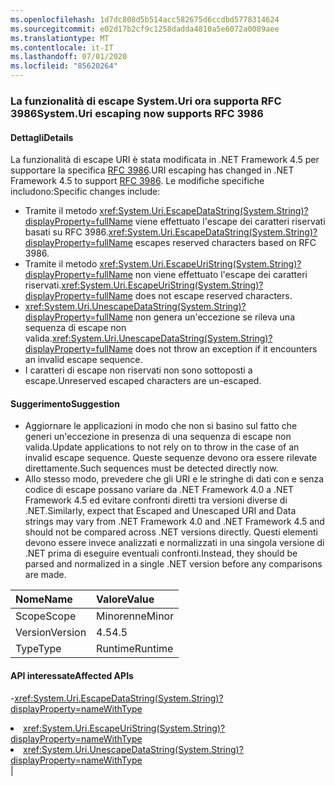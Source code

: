 ```yaml
---
ms.openlocfilehash: 1d7dc808d5b514acc582675d6ccdbd5778314624
ms.sourcegitcommit: e02d17b2cf9c1258dadda4810a5e6072a0089aee
ms.translationtype: MT
ms.contentlocale: it-IT
ms.lasthandoff: 07/01/2020
ms.locfileid: "85620264"
---
```

### <a name="systemuri-escaping-now-supports-rfc-3986"></a><span data-ttu-id="462a4-101">La funzionalità di escape System.Uri ora supporta RFC 3986</span><span class="sxs-lookup"><span data-stu-id="462a4-101">System.Uri escaping now supports RFC 3986</span></span>

#### <a name="details"></a><span data-ttu-id="462a4-102">Dettagli</span><span class="sxs-lookup"><span data-stu-id="462a4-102">Details</span></span>

<span data-ttu-id="462a4-103">La funzionalità di escape URI è stata modificata in .NET Framework 4.5 per supportare la specifica [RFC 3986](https://tools.ietf.org/html/rfc3986).</span><span class="sxs-lookup"><span data-stu-id="462a4-103">URI escaping has changed in .NET Framework 4.5 to support [RFC 3986](https://tools.ietf.org/html/rfc3986).</span></span> <span data-ttu-id="462a4-104">Le modifiche specifiche includono:</span><span class="sxs-lookup"><span data-stu-id="462a4-104">Specific changes include:</span></span><ul><li><span data-ttu-id="462a4-105">Tramite il metodo <xref:System.Uri.EscapeDataString(System.String)?displayProperty=fullName> viene effettuato l'escape dei caratteri riservati basati su RFC 3986.</span><span class="sxs-lookup"><span data-stu-id="462a4-105"><xref:System.Uri.EscapeDataString(System.String)?displayProperty=fullName> escapes reserved characters based on RFC 3986.</span></span></li><li><span data-ttu-id="462a4-106">Tramite il metodo <xref:System.Uri.EscapeUriString(System.String)?displayProperty=fullName> non viene effettuato l'escape dei caratteri riservati.</span><span class="sxs-lookup"><span data-stu-id="462a4-106"><xref:System.Uri.EscapeUriString(System.String)?displayProperty=fullName> does not escape reserved characters.</span></span></li><li><span data-ttu-id="462a4-107"><xref:System.Uri.UnescapeDataString(System.String)?displayProperty=fullName> non genera un'eccezione se rileva una sequenza di escape non valida.</span><span class="sxs-lookup"><span data-stu-id="462a4-107"><xref:System.Uri.UnescapeDataString(System.String)?displayProperty=fullName> does not throw an exception if it encounters an invalid escape sequence.</span></span></li><li><span data-ttu-id="462a4-108">I caratteri di escape non riservati non sono sottoposti a escape.</span><span class="sxs-lookup"><span data-stu-id="462a4-108">Unreserved escaped characters are un-escaped.</span></span></li></ul>

#### <a name="suggestion"></a><span data-ttu-id="462a4-109">Suggerimento</span><span class="sxs-lookup"><span data-stu-id="462a4-109">Suggestion</span></span>

<ul><li><span data-ttu-id="462a4-110">Aggiornare le applicazioni in modo che non si basino sul fatto che <xref:System.Uri.UnescapeDataString(System.String)?displayProperty=fullName> generi un'eccezione in presenza di una sequenza di escape non valida.</span><span class="sxs-lookup"><span data-stu-id="462a4-110">Update applications to not rely on <xref:System.Uri.UnescapeDataString(System.String)?displayProperty=fullName> to throw in the case of an invalid escape sequence.</span></span> <span data-ttu-id="462a4-111">Queste sequenze devono ora essere rilevate direttamente.</span><span class="sxs-lookup"><span data-stu-id="462a4-111">Such sequences must be detected directly now.</span></span></li><li><span data-ttu-id="462a4-112">Allo stesso modo, prevedere che gli URI e le stringhe di dati con e senza codice di escape possano variare da .NET Framework 4.0 a .NET Framework 4.5 ed evitare confronti diretti tra versioni diverse di .NET.</span><span class="sxs-lookup"><span data-stu-id="462a4-112">Similarly, expect that Escaped and Unescaped URI and Data strings may vary from .NET Framework 4.0 and .NET Framework 4.5 and should not be compared across .NET versions directly.</span></span> <span data-ttu-id="462a4-113">Questi elementi devono essere invece analizzati e normalizzati in una singola versione di .NET prima di eseguire eventuali confronti.</span><span class="sxs-lookup"><span data-stu-id="462a4-113">Instead, they should be parsed and normalized in a single .NET version before any comparisons are made.</span></span></li></ul>

| <span data-ttu-id="462a4-114">Nome</span><span class="sxs-lookup"><span data-stu-id="462a4-114">Name</span></span>    | <span data-ttu-id="462a4-115">Valore</span><span class="sxs-lookup"><span data-stu-id="462a4-115">Value</span></span>       |
|:--------|:------------|
| <span data-ttu-id="462a4-116">Scope</span><span class="sxs-lookup"><span data-stu-id="462a4-116">Scope</span></span>   |<span data-ttu-id="462a4-117">Minorenne</span><span class="sxs-lookup"><span data-stu-id="462a4-117">Minor</span></span>|
|<span data-ttu-id="462a4-118">Version</span><span class="sxs-lookup"><span data-stu-id="462a4-118">Version</span></span>|<span data-ttu-id="462a4-119">4.5</span><span class="sxs-lookup"><span data-stu-id="462a4-119">4.5</span></span>|
|<span data-ttu-id="462a4-120">Type</span><span class="sxs-lookup"><span data-stu-id="462a4-120">Type</span></span>|<span data-ttu-id="462a4-121">Runtime</span><span class="sxs-lookup"><span data-stu-id="462a4-121">Runtime</span></span>

#### <a name="affected-apis"></a><span data-ttu-id="462a4-122">API interessate</span><span class="sxs-lookup"><span data-stu-id="462a4-122">Affected APIs</span></span>

-<xref:System.Uri.EscapeDataString(System.String)?displayProperty=nameWithType></li><li><xref:System.Uri.EscapeUriString(System.String)?displayProperty=nameWithType></li><li><xref:System.Uri.UnescapeDataString(System.String)?displayProperty=nameWithType></li></ul>|
